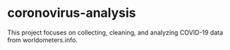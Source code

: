 # coronovirus-analysis
This project focuses on collecting, cleaning, and analyzing COVID-19 data from worldometers.info.
